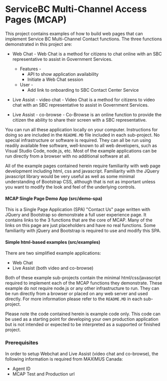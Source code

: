 # ServiceBC Multi-Channel Access Pages (MCAP)

This project contains examples of how to build web pages that can implement Service BC Multi-Channel Contact functions. The three functions demonstrated in this project are:
- Web Chat - Web Chat is a method for citizens to chat online with an SBC representative to assist in Government Services.
  * Features - 
    * API to show application availability
    * Initiate a Web Chat session
  * User - 
    * Add link to onboarding to SBC Contact Center Service

- Live Assist - video chat - Video Chat is a method for citizens to video chat with an SBC representative to assist in Government Services.
- Live Assist - co-browse - Co-Browse is an online function to provide the citizen the ability to share their screen with a SBC representative.

You can run all these application locally on your computer. Instructions for doing so are included in the `README.MD` file included in each sub-project.  No special infrastructure or software is required. They can all be run using readily available free software, well-known to all web developers, such as Visual Studio Code, node.js, etc.  Most of the example applications can be run directly from a browser with no additional software at all.

All of the example pages contained herein require familiarity with web page development including html, css and javascript.  Familiarity with the JQuery javascript library would be very useful as well as some minimal understanding of Bootstrap CSS, although that is not as important unless you want to modify the look and feel of the underlying controls.

#### MCAP Single Page Demo App (src/demo-spa)
  This is a Single Page Application (SPA) "Contact Us" page written with JQuery and Bootstrap so demonstrate a full user experience page.  It contains links to the 3 functions that are the core of MCAP.  Many of the links on this page are just placeholders and have no real functions.  Some familiarity with jQuery and Bootstrap is required to use and modify this SPA.



  #### Simple html-based examples (src/examples)
  There are two simplified example applications:
  - Web Chat
  - Live Assist (both video and co-browse)

Both of these example sub-projects contain the minimal html/css/javascript required to implement each of the MCAP functions they demonstrate.  These example do not require node.js or any other infrastructure to run.  They can be run directly from a browser or placed on any web server and used directly.  For more information please refer to the `README.MD` in each sub-project.


Please note the code contained herein is example code only. This code can be used as a starting 
point for developing your own production application but is not intended or expected to be 
interpreted as a supported or finished project. 

### Prerequisites

In order to setup Webchat and Live Assist (video chat and co-browse), the following information is required from MAXIMUS Canada:
- Agent ID
- MCAP Test and Production url



